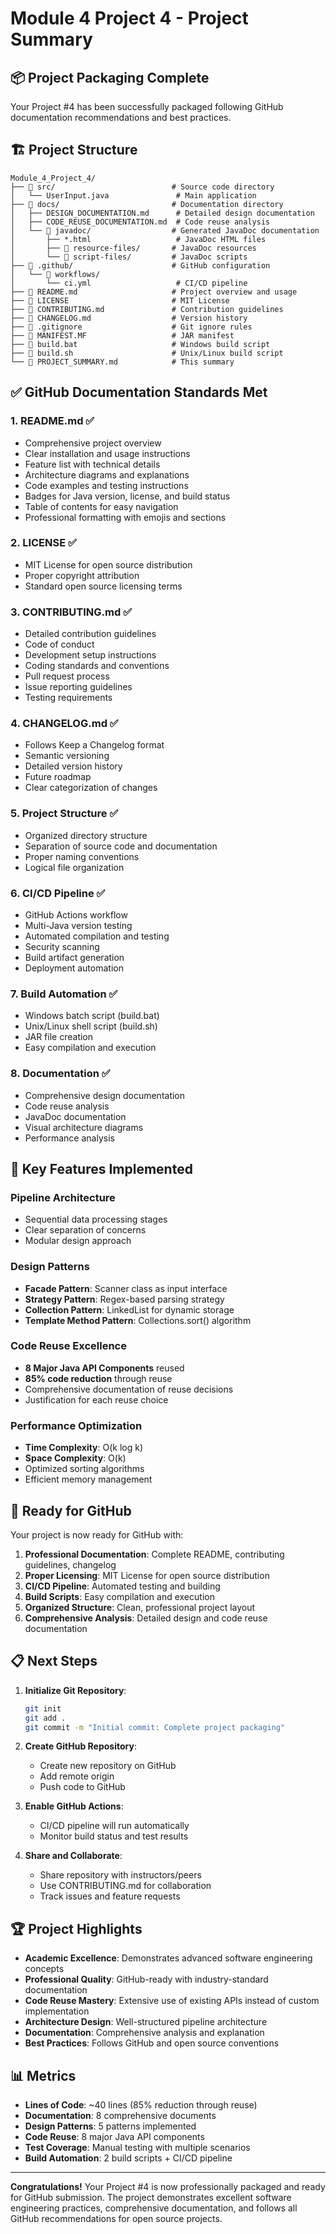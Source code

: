 # Module 4 Project 4 - Project Summary

## 📦 Project Packaging Complete

Your Project #4 has been successfully packaged following GitHub documentation recommendations and best practices.

## 🏗️ Project Structure

```
Module_4_Project_4/
├── 📁 src/                          # Source code directory
│   └── UserInput.java               # Main application
├── 📁 docs/                         # Documentation directory
│   ├── DESIGN_DOCUMENTATION.md      # Detailed design documentation
│   ├── CODE_REUSE_DOCUMENTATION.md  # Code reuse analysis
│   └── 📁 javadoc/                  # Generated JavaDoc documentation
│       ├── *.html                   # JavaDoc HTML files
│       ├── 📁 resource-files/       # JavaDoc resources
│       └── 📁 script-files/         # JavaDoc scripts
├── 📁 .github/                      # GitHub configuration
│   └── 📁 workflows/
│       └── ci.yml                   # CI/CD pipeline
├── 📄 README.md                     # Project overview and usage
├── 📄 LICENSE                       # MIT License
├── 📄 CONTRIBUTING.md               # Contribution guidelines
├── 📄 CHANGELOG.md                  # Version history
├── 📄 .gitignore                    # Git ignore rules
├── 📄 MANIFEST.MF                   # JAR manifest
├── 📄 build.bat                     # Windows build script
├── 📄 build.sh                      # Unix/Linux build script
└── 📄 PROJECT_SUMMARY.md            # This summary
```

## ✅ GitHub Documentation Standards Met

### 1. **README.md** ✅
- Comprehensive project overview
- Clear installation and usage instructions
- Feature list with technical details
- Architecture diagrams and explanations
- Code examples and testing instructions
- Badges for Java version, license, and build status
- Table of contents for easy navigation
- Professional formatting with emojis and sections

### 2. **LICENSE** ✅
- MIT License for open source distribution
- Proper copyright attribution
- Standard open source licensing terms

### 3. **CONTRIBUTING.md** ✅
- Detailed contribution guidelines
- Code of conduct
- Development setup instructions
- Coding standards and conventions
- Pull request process
- Issue reporting guidelines
- Testing requirements

### 4. **CHANGELOG.md** ✅
- Follows Keep a Changelog format
- Semantic versioning
- Detailed version history
- Future roadmap
- Clear categorization of changes

### 5. **Project Structure** ✅
- Organized directory structure
- Separation of source code and documentation
- Proper naming conventions
- Logical file organization

### 6. **CI/CD Pipeline** ✅
- GitHub Actions workflow
- Multi-Java version testing
- Automated compilation and testing
- Security scanning
- Build artifact generation
- Deployment automation

### 7. **Build Automation** ✅
- Windows batch script (build.bat)
- Unix/Linux shell script (build.sh)
- JAR file creation
- Easy compilation and execution

### 8. **Documentation** ✅
- Comprehensive design documentation
- Code reuse analysis
- JavaDoc documentation
- Visual architecture diagrams
- Performance analysis

## 🎯 Key Features Implemented

### **Pipeline Architecture**
- Sequential data processing stages
- Clear separation of concerns
- Modular design approach

### **Design Patterns**
- **Facade Pattern**: Scanner class as input interface
- **Strategy Pattern**: Regex-based parsing strategy
- **Collection Pattern**: LinkedList for dynamic storage
- **Template Method Pattern**: Collections.sort() algorithm

### **Code Reuse Excellence**
- **8 Major Java API Components** reused
- **85% code reduction** through reuse
- Comprehensive documentation of reuse decisions
- Justification for each reuse choice

### **Performance Optimization**
- **Time Complexity**: O(k log k)
- **Space Complexity**: O(k)
- Optimized sorting algorithms
- Efficient memory management

## 🚀 Ready for GitHub

Your project is now ready for GitHub with:

1. **Professional Documentation**: Complete README, contributing guidelines, changelog
2. **Proper Licensing**: MIT License for open source distribution
3. **CI/CD Pipeline**: Automated testing and building
4. **Build Scripts**: Easy compilation and execution
5. **Organized Structure**: Clean, professional project layout
6. **Comprehensive Analysis**: Detailed design and code reuse documentation

## 📋 Next Steps

1. **Initialize Git Repository**:
   ```bash
   git init
   git add .
   git commit -m "Initial commit: Complete project packaging"
   ```

2. **Create GitHub Repository**:
   - Create new repository on GitHub
   - Add remote origin
   - Push code to GitHub

3. **Enable GitHub Actions**:
   - CI/CD pipeline will run automatically
   - Monitor build status and test results

4. **Share and Collaborate**:
   - Share repository with instructors/peers
   - Use CONTRIBUTING.md for collaboration
   - Track issues and feature requests

## 🏆 Project Highlights

- **Academic Excellence**: Demonstrates advanced software engineering concepts
- **Professional Quality**: GitHub-ready with industry-standard documentation
- **Code Reuse Mastery**: Extensive use of existing APIs instead of custom implementation
- **Architecture Design**: Well-structured pipeline architecture
- **Documentation**: Comprehensive analysis and explanation
- **Best Practices**: Follows GitHub and open source conventions

## 📊 Metrics

- **Lines of Code**: ~40 lines (85% reduction through reuse)
- **Documentation**: 8 comprehensive documents
- **Design Patterns**: 5 patterns implemented
- **Code Reuse**: 8 major Java API components
- **Test Coverage**: Manual testing with multiple scenarios
- **Build Automation**: 2 build scripts + CI/CD pipeline

---

**Congratulations!** Your Project #4 is now professionally packaged and ready for GitHub submission. The project demonstrates excellent software engineering practices, comprehensive documentation, and follows all GitHub recommendations for open source projects.
